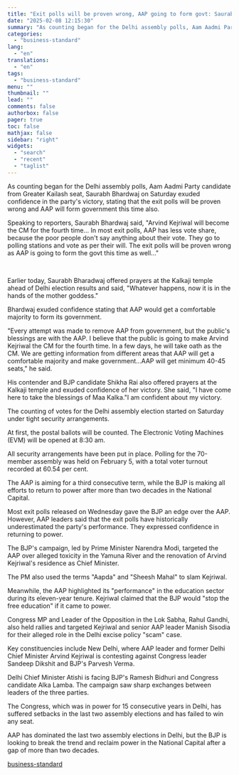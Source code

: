 ```yaml
---
title: "Exit polls will be proven wrong, AAP going to form govt: Saurabh Bhardwaj"
date: "2025-02-08 12:15:30"
summary: "As counting began for the Delhi assembly polls, Aam Aadmi Party candidate from Greater Kailash seat, Saurabh Bhardwaj on Saturday exuded confidence in the party's victory, stating that the exit polls will be proven wrong and AAP will form government this time also. Speaking to reporters, Saurabh Bhardwaj said, \"Arvind..."
categories:
  - "business-standard"
lang:
  - "en"
translations:
  - "en"
tags:
  - "business-standard"
menu: ""
thumbnail: ""
lead: ""
comments: false
authorbox: false
pager: true
toc: false
mathjax: false
sidebar: "right"
widgets:
  - "search"
  - "recent"
  - "taglist"
---
```


As counting began for the Delhi assembly polls, Aam Aadmi Party candidate from Greater Kailash seat, Saurabh Bhardwaj on Saturday exuded confidence in the party's victory, stating that the exit polls will be proven wrong and AAP will form government this time also.

Speaking to reporters, Saurabh Bhardwaj said, "Arvind Kejriwal will become the CM for the fourth time... In most exit polls, AAP has less vote share, because the poor people don't say anything about their vote. They go to polling stations and vote as per their will. The exit polls will be proven wrong as AAP is going to form the govt this time as well..."

 

Earlier today, Saurabh Bharadwaj offered prayers at the Kalkaji temple ahead of Delhi election results and said, "Whatever happens, now it is in the hands of the mother goddess."

Bhardwaj exuded confidence stating that AAP would get a comfortable majority to form its government.

"Every attempt was made to remove AAP from government, but the public's blessings are with the AAP. I believe that the public is going to make Arvind Kejriwal the CM for the fourth time. In a few days, he will take oath as the CM. We are getting information from different areas that AAP will get a comfortable majority and make government...AAP will get minimum 40-45 seats," he said.

His contender and BJP candidate Shikha Rai also offered prayers at the Kalkaji temple and exuded confidence of her victory. She said, "I have come here to take the blessings of Maa Kalka."I am confident about my victory.

The counting of votes for the Delhi assembly election started on Saturday under tight security arrangements.

At first, the postal ballots will be counted. The Electronic Voting Machines (EVM) will be opened at 8:30 am.

All security arrangements have been put in place. Polling for the 70-member assembly was held on February 5, with a total voter turnout recorded at 60.54 per cent.

The AAP is aiming for a third consecutive term, while the BJP is making all efforts to return to power after more than two decades in the National Capital.

Most exit polls released on Wednesday gave the BJP an edge over the AAP. However, AAP leaders said that the exit polls have historically underestimated the party's performance. They expressed confidence in returning to power.

The BJP's campaign, led by Prime Minister Narendra Modi, targeted the AAP over alleged toxicity in the Yamuna River and the renovation of Arvind Kejriwal's residence as Chief Minister.

The PM also used the terms "Aapda" and "Sheesh Mahal" to slam Kejriwal.

Meanwhile, the AAP highlighted its "performance" in the education sector during its eleven-year tenure. Kejriwal claimed that the BJP would "stop the free education" if it came to power.

Congress MP and Leader of the Opposition in the Lok Sabha, Rahul Gandhi, also held rallies and targeted Kejriwal and senior AAP leader Manish Sisodia for their alleged role in the Delhi excise policy "scam" case.

Key constituencies include New Delhi, where AAP leader and former Delhi Chief Minister Arvind Kejriwal is contesting against Congress leader Sandeep Dikshit and BJP's Parvesh Verma.

Delhi Chief Minister Atishi is facing BJP's Ramesh Bidhuri and Congress candidate Alka Lamba. The campaign saw sharp exchanges between leaders of the three parties.

The Congress, which was in power for 15 consecutive years in Delhi, has suffered setbacks in the last two assembly elections and has failed to win any seat.

AAP has dominated the last two assembly elections in Delhi, but the BJP is looking to break the trend and reclaim power in the National Capital after a gap of more than two decades.

[business-standard](https://www.business-standard.com/elections/delhi-elections/exit-polls-will-be-proven-wrong-aap-going-to-form-govt-saurabh-bhardwaj-125020800184_1.html)
